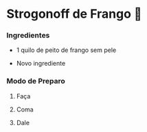 # Strogonoff de Frango :chicken:

### Ingredientes

- 1 quilo de peito de frango sem pele

- Novo ingrediente

### Modo de Preparo

1. Faça

2. Coma

3. Dale

